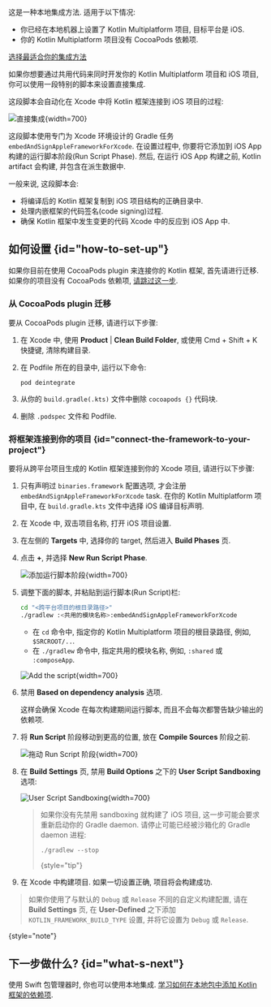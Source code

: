 [//]: # (title: 直接集成)

<tldr>
   这是一种本地集成方法. 适用于以下情况:<br/>

* 你已经在本地机器上设置了 Kotlin Multiplatform 项目, 目标平台是 iOS.
* 你的 Kotlin Multiplatform 项目没有 CocoaPods 依赖项.<br/>

[选择最适合你的集成方法](multiplatform-ios-integration-overview.md)
</tldr>

如果你想要通过共用代码来同时开发你的 Kotlin Multiplatform 项目和 iOS 项目,
你可以使用一段特别的脚本来设置直接集成.

这段脚本会自动化在 Xcode 中将 Kotlin 框架连接到 iOS 项目的过程:

![直接集成](direct-integration-scheme.svg){width=700}

这段脚本使用专门为 Xcode 环境设计的 Gradle 任务 `embedAndSignAppleFrameworkForXcode`.
在设置过程中, 你要将它添加到 iOS App 构建的运行脚本阶段(Run Script Phase).
然后, 在运行 iOS App 构建之前, Kotlin artifact 会构建, 并包含在派生数据中.

一般来说, 这段脚本会:

* 将编译后的 Kotlin 框架复制到 iOS 项目结构的正确目录中.
* 处理内嵌框架的代码签名(code signing)过程.
* 确保 Kotlin 框架中发生变更的代码 Xcode 中的反应到 iOS App 中.

## 如何设置 {id="how-to-set-up"}

如果你目前在使用 CocoaPods plugin 来连接你的 Kotlin 框架, 首先请进行迁移.
如果你的项目没有 CocoaPods 依赖项, [请跳过这一步](#connect-the-framework-to-your-project).

### 从 CocoaPods plugin 迁移

要从 CocoaPods plugin 迁移, 请进行以下步骤:

1. 在 Xcode 中, 使用 **Product** | **Clean Build Folder**,
   或使用 <shortcut>Cmd + Shift + K</shortcut> 快捷键, 清除构建目录.
2. 在 Podfile 所在的目录中, 运行以下命令:

   ```none
   pod deintegrate
   ```

3. 从你的 `build.gradle(.kts)` 文件中删除 `cocoapods {}` 代码块.
4. 删除 `.podspec` 文件和 Podfile.

### 将框架连接到你的项目 {id="connect-the-framework-to-your-project"}

要将从跨平台项目生成的 Kotlin 框架连接到你的 Xcode 项目, 请进行以下步骤:

1. 只有声明过 `binaries.framework` 配置选项, 才会注册 `embedAndSignAppleFrameworkForXcode` task.
   在你的 Kotlin Multiplatform 项目中, 在 `build.gradle.kts` 文件中选择 iOS 编译目标声明.
2. 在 Xcode 中, 双击项目名称, 打开 iOS 项目设置.
3. 在左侧的 **Targets** 中, 选择你的 target, 然后进入 **Build Phases** 页.
4. 点击 **+**, 并选择 **New Run Script Phase**.

   ![添加运行脚本阶段](xcode-run-script-phase-1.png){width=700}

5. 调整下面的脚本, 并粘贴到运行脚本(Run Script)栏:

   ```bash
   cd "<跨平台项目的根目录路径>"
   ./gradlew :<共用的模块名称>:embedAndSignAppleFrameworkForXcode
   ```

   * 在 `cd` 命令中, 指定你的 Kotlin Multiplatform 项目的根目录路径, 例如, `$SRCROOT/..`.
   * 在 `./gradlew` 命令中, 指定共用的模块名称, 例如, `:shared` 或 `:composeApp`.

   ![Add the script](xcode-run-script-phase-2.png){width=700}

6. 禁用 **Based on dependency analysis** 选项.

   这样会确保 Xcode 在每次构建期间运行脚本, 而且不会每次都警告缺少输出的依赖项.
7. 将 **Run Script** 阶段移动到更高的位置, 放在 **Compile Sources** 阶段之前.

   ![拖动 Run Script 阶段](xcode-run-script-phase-3.png){width=700}

8. 在 **Build Settings** 页, 禁用 **Build Options** 之下的 **User Script Sandboxing** 选项:

   ![User Script Sandboxing](disable-sandboxing-in-xcode-project-settings.png){width=700}

   > 如果你没有先禁用 sandboxing 就构建了 iOS 项目, 这一步可能会要求重新启动你的 Gradle daemon.
   > 请停止可能已经被沙箱化的 Gradle daemon 进程:
   > ```shell
   > ./gradlew --stop
   > ```
   >
   > {style="tip"}

9. 在 Xcode 中构建项目. 如果一切设置正确, 项目将会构建成功.

> 如果你使用了与默认的 `Debug` 或 `Release` 不同的自定义构建配置, 请在 **Build Settings** 页,
> 在 **User-Defined** 之下添加 `KOTLIN_FRAMEWORK_BUILD_TYPE` 设置, 并将它设置为 `Debug` 或 `Release`.
>
{style="note"}

## 下一步做什么? {id="what-s-next"}

使用 Swift 包管理器时, 你也可以使用本地集成.
[学习如何在本地包中添加 Kotlin 框架的依赖项](multiplatform-spm-local-integration.md).
